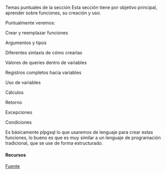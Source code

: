 Temas puntuales de la sección
Esta sección tiene por objetivo principal, aprender sobre funciones, su creación y uso.

Puntualmente veremos:

Crear y reemplazar funciones

Argumentos y tipos

Diferentes sintaxis de cómo crearlas

Valores de queries dentro de variables

Registros completos hacia variables

Uso de variables

Cálculos

Retorno

Excepciones

Condiciones

Es básicamente plpgsql lo que usaremos de lenguaje para crear estas funciones, lo bueno es que es muy similar a un lenguaje de programación tradicional, que se use de forma estructurado.

#### Recursos

[Fuente](https://www.postgresql.org/docs/current/sql-createfunction.html)
